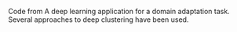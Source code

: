 Code from A deep learning application for a domain adaptation task. Several approaches to deep clustering have been used.
